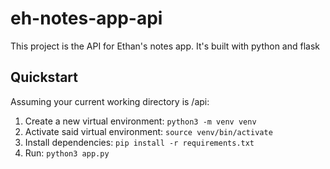 # eh-notes-app-api

This project is the API for Ethan's notes app. It's built with python and flask

## Quickstart

Assuming your current working directory is /api:

1. Create a new virtual environment: `python3 -m venv venv`
2. Activate said virtual environment: `source venv/bin/activate`
3. Install dependencies: `pip install -r requirements.txt`
4. Run: `python3 app.py`

